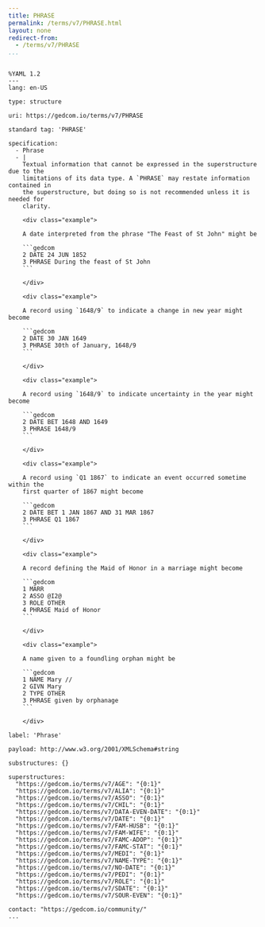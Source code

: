 ```yaml
---
title: PHRASE
permalink: /terms/v7/PHRASE.html
layout: none
redirect-from:
  - /terms/v7/PHRASE
...
```


```

%YAML 1.2
---
lang: en-US

type: structure

uri: https://gedcom.io/terms/v7/PHRASE

standard tag: 'PHRASE'

specification:
  - Phrase
  - |
    Textual information that cannot be expressed in the superstructure due to the
    limitations of its data type. A `PHRASE` may restate information contained in
    the superstructure, but doing so is not recommended unless it is needed for
    clarity.
    
    <div class="example">
    
    A date interpreted from the phrase "The Feast of St John" might be
    
    ```gedcom
    2 DATE 24 JUN 1852
    3 PHRASE During the feast of St John
    ```
    
    </div>
    
    <div class="example">
    
    A record using `1648/9` to indicate a change in new year might become
    
    ```gedcom
    2 DATE 30 JAN 1649
    3 PHRASE 30th of January, 1648/9
    ```
    
    </div>
    
    <div class="example">
    
    A record using `1648/9` to indicate uncertainty in the year might become
    
    ```gedcom
    2 DATE BET 1648 AND 1649
    3 PHRASE 1648/9
    ```
    
    </div>
    
    <div class="example">
    
    A record using `Q1 1867` to indicate an event occurred sometime within the
    first quarter of 1867 might become
    
    ```gedcom
    2 DATE BET 1 JAN 1867 AND 31 MAR 1867
    3 PHRASE Q1 1867
    ```
    
    </div>
    
    <div class="example">
    
    A record defining the Maid of Honor in a marriage might become
    
    ```gedcom
    1 MARR
    2 ASSO @I2@
    3 ROLE OTHER
    4 PHRASE Maid of Honor
    ```
    
    </div>
    
    <div class="example">
    
    A name given to a foundling orphan might be
    
    ```gedcom
    1 NAME Mary //
    2 GIVN Mary
    2 TYPE OTHER
    3 PHRASE given by orphanage
    ```
    
    </div>

label: 'Phrase'

payload: http://www.w3.org/2001/XMLSchema#string

substructures: {}

superstructures:
  "https://gedcom.io/terms/v7/AGE": "{0:1}"
  "https://gedcom.io/terms/v7/ALIA": "{0:1}"
  "https://gedcom.io/terms/v7/ASSO": "{0:1}"
  "https://gedcom.io/terms/v7/CHIL": "{0:1}"
  "https://gedcom.io/terms/v7/DATA-EVEN-DATE": "{0:1}"
  "https://gedcom.io/terms/v7/DATE": "{0:1}"
  "https://gedcom.io/terms/v7/FAM-HUSB": "{0:1}"
  "https://gedcom.io/terms/v7/FAM-WIFE": "{0:1}"
  "https://gedcom.io/terms/v7/FAMC-ADOP": "{0:1}"
  "https://gedcom.io/terms/v7/FAMC-STAT": "{0:1}"
  "https://gedcom.io/terms/v7/MEDI": "{0:1}"
  "https://gedcom.io/terms/v7/NAME-TYPE": "{0:1}"
  "https://gedcom.io/terms/v7/NO-DATE": "{0:1}"
  "https://gedcom.io/terms/v7/PEDI": "{0:1}"
  "https://gedcom.io/terms/v7/ROLE": "{0:1}"
  "https://gedcom.io/terms/v7/SDATE": "{0:1}"
  "https://gedcom.io/terms/v7/SOUR-EVEN": "{0:1}"

contact: "https://gedcom.io/community/"
...

```
